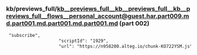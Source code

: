### kb/previews_full/kb__previews_full__kb__previews_full__kb__previews_full__flows__personal_account@guest.har.part009.md.part001.md.part001.md.part001.md (part 002)

```md
 "subscribe",
                    "scriptId": "1929",
                    "url": "https://n958200.alteg.io/chunk-KO722YSM.js",
                 
```

```
